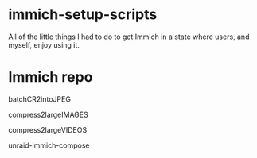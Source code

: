 # immich-setup-scripts
All of the little things I had to do to get Immich in a state where users, and myself, enjoy using it.
# Immich repo



batchCR2intoJPEG


compress2largeIMAGES


compress2largeVIDEOS


unraid-immich-compose



























































